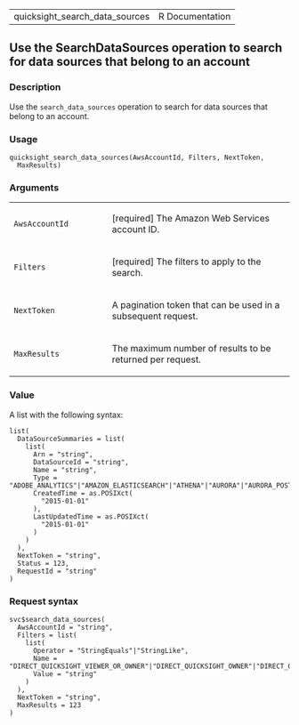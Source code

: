 <table style="width: 100%;">
<tbody>
<tr class="odd">
<td>quicksight_search_data_sources</td>
<td style="text-align: right;">R Documentation</td>
</tr>
</tbody>
</table>

## Use the SearchDataSources operation to search for data sources that belong to an account

### Description

Use the `search_data_sources` operation to search for data sources that
belong to an account.

### Usage

    quicksight_search_data_sources(AwsAccountId, Filters, NextToken,
      MaxResults)

### Arguments

<table>
<colgroup>
<col style="width: 35%" />
<col style="width: 65%" />
</colgroup>
<tbody>
<tr class="odd">
<td><code
id="quicksight_search_data_sources_:_AwsAccountId">AwsAccountId</code></td>
<td><p>[required] The Amazon Web Services account ID.</p></td>
</tr>
<tr class="even">
<td><code
id="quicksight_search_data_sources_:_Filters">Filters</code></td>
<td><p>[required] The filters to apply to the search.</p></td>
</tr>
<tr class="odd">
<td><code
id="quicksight_search_data_sources_:_NextToken">NextToken</code></td>
<td><p>A pagination token that can be used in a subsequent
request.</p></td>
</tr>
<tr class="even">
<td><code
id="quicksight_search_data_sources_:_MaxResults">MaxResults</code></td>
<td><p>The maximum number of results to be returned per
request.</p></td>
</tr>
</tbody>
</table>

### Value

A list with the following syntax:

    list(
      DataSourceSummaries = list(
        list(
          Arn = "string",
          DataSourceId = "string",
          Name = "string",
          Type = "ADOBE_ANALYTICS"|"AMAZON_ELASTICSEARCH"|"ATHENA"|"AURORA"|"AURORA_POSTGRESQL"|"AWS_IOT_ANALYTICS"|"GITHUB"|"JIRA"|"MARIADB"|"MYSQL"|"ORACLE"|"POSTGRESQL"|"PRESTO"|"REDSHIFT"|"S3"|"SALESFORCE"|"SERVICENOW"|"SNOWFLAKE"|"SPARK"|"SQLSERVER"|"TERADATA"|"TWITTER"|"TIMESTREAM"|"AMAZON_OPENSEARCH"|"EXASOL"|"DATABRICKS",
          CreatedTime = as.POSIXct(
            "2015-01-01"
          ),
          LastUpdatedTime = as.POSIXct(
            "2015-01-01"
          )
        )
      ),
      NextToken = "string",
      Status = 123,
      RequestId = "string"
    )

### Request syntax

    svc$search_data_sources(
      AwsAccountId = "string",
      Filters = list(
        list(
          Operator = "StringEquals"|"StringLike",
          Name = "DIRECT_QUICKSIGHT_VIEWER_OR_OWNER"|"DIRECT_QUICKSIGHT_OWNER"|"DIRECT_QUICKSIGHT_SOLE_OWNER"|"DATASOURCE_NAME",
          Value = "string"
        )
      ),
      NextToken = "string",
      MaxResults = 123
    )
